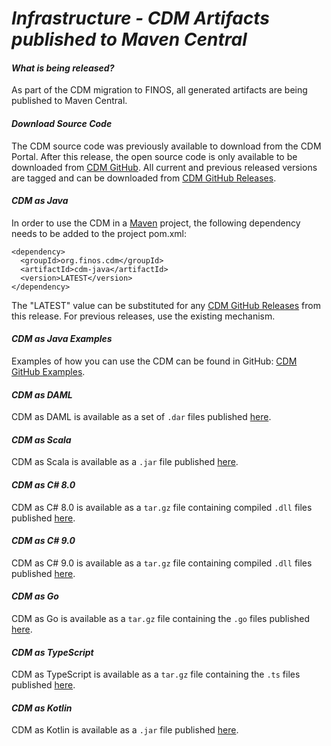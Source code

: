 # *Infrastructure - CDM Artifacts published to Maven Central*

#### _What is being released?_

As part of the CDM migration to FINOS, all generated artifacts are being published to Maven Central.

#### _Download Source Code_

The CDM source code was previously available to download from the CDM Portal. After this release, the open source code is only available to be downloaded from [CDM GitHub](https://github.com/finos/common-domain-model). All current and previous released versions are tagged and can be downloaded from [CDM GitHub Releases](https://github.com/finos/common-domain-model/releases).

#### _CDM as Java_

In order to use the CDM in a [Maven](https://maven.apache.org) project, the following dependency needs to be added to the project pom.xml:

```
<dependency>
  <groupId>org.finos.cdm</groupId>
  <artifactId>cdm-java</artifactId>
  <version>LATEST</version>
</dependency>
```

The "LATEST" value can be substituted for any [CDM GitHub Releases](https://github.com/finos/common-domain-model/releases) from this release. For previous releases, use the existing mechanism.

#### _CDM as Java Examples_

Examples of how you can use the CDM can be found in GitHub: [CDM GitHub Examples](https://github.com/finos/common-domain-model/tree/master/examples).

#### _CDM as DAML_

CDM as DAML is available as a set of `.dar` files published [here](https://oss.sonatype.org/content/repositories/snapshots/org/finos/cdm/cdm-daml/).

#### _CDM as Scala_

CDM as Scala is available as a `.jar` file published [here](https://oss.sonatype.org/content/repositories/snapshots/org/finos/cdm/cdm-scala/).

#### _CDM as C# 8.0_

CDM as C# 8.0 is available as a `tar.gz` file containing compiled `.dll` files published [here](https://oss.sonatype.org/content/repositories/snapshots/org/finos/cdm/cdm-csharp8/).

#### _CDM as C# 9.0_

CDM as C# 9.0 is available as a `tar.gz` file containing compiled `.dll` files published [here](https://oss.sonatype.org/content/repositories/snapshots/org/finos/cdm/cdm-csharp9/).

#### _CDM as Go_

CDM as Go is available as a `tar.gz` file containing the `.go` files published [here](https://oss.sonatype.org/content/repositories/snapshots/org/finos/cdm/cdm-golang/).

#### _CDM as TypeScript_

CDM as TypeScript is available as a `tar.gz` file containing the `.ts` files published [here](https://oss.sonatype.org/content/repositories/snapshots/org/finos/cdm/cdm-typescript/).

#### _CDM as Kotlin_

CDM as Kotlin is available as a `.jar` file published [here](https://oss.sonatype.org/content/repositories/snapshots/org/finos/cdm/cdm-kotlin/).
